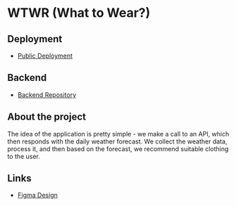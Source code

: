 # WTWR (What to Wear?)

## Deployment

- [Public Deployment](https://www.wtwr-kam.ignorelist.com/)

## Backend

- [Backend Repository](https://github.com/andkirsten/se_project_express)

## About the project

The idea of the application is pretty simple - we make a call to an API, which then responds with the daily weather forecast. We collect the weather data, process it, and then based on the forecast, we recommend suitable clothing to the user.

## Links

- [Figma Design](https://www.figma.com/file/DTojSwldenF9UPKQZd6RRb/Sprint-10%3A-WTWR)
